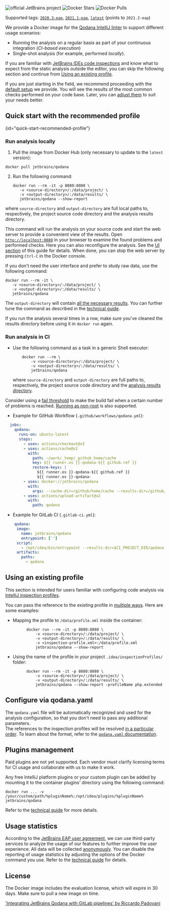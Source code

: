 [//]: # (title: Qodana IntelliJ Docker Image)

![official JetBrains project](https://jb.gg/badges/official-flat-square.svg) ![Docker Stars](https://img.shields.io/docker/stars/jetbrains/qodana.svg) ![Docker Pulls](https://img.shields.io/docker/pulls/jetbrains/qodana.svg)

><include src="lib_qd.xml" include-id="eap-warning"/>

Supported tags: [`2020.3-eap`](https://hub.docker.com/r/jetbrains/qodana/tags?page=1&ordering=last_updated&name=2020.3-eap), [`2021.1-eap`](https://hub.docker.com/r/jetbrains/qodana/tags?page=1&ordering=last_updated&name=2021.1-eap),  [`latest`](https://hub.docker.com/r/jetbrains/qodana/tags?page=1&ordering=last_updated&name=latest) (points to `2021.2-eap`)

We provide a Docker image for the [Qodana IntelliJ linter](about-qodana-intellij.md) to support different usage scenarios:
- Running the analysis on a regular basis as part of your continuous integration (*CI-based execution*)
- Single-shot analysis (for example, performed *locally*).

If you are familiar with [JetBrains IDEs code inspections](https://www.jetbrains.com/help/idea/code-inspection.html)
and know what to expect from the static analysis outside the editor, you can skip the following section and continue from [Using an existing profile](#Using+an+existing+profile).

If you are just starting in the field, we recommend proceeding with the [default setup](#quick-start-recommended-profile) we provide. You will see the
results of the most common checks performed on your code base. Later, you can [adjust them](#Configure+via+qodana.yaml) to suit your needs better.

## Quick start with the recommended profile
{id="quick-start-recommended-profile"}

### Run analysis locally
<note>
<include src="lib_qd.xml" include-id="docker-ram-note"/>
</note>

1) Pull the image from Docker Hub (only necessary to update to the `latest` version):

[//]: # "?"

   ```shell
   docker pull jetbrains/qodana
   ```

2) Run the following command:

   ```shell
   docker run --rm -it -p 8080:8080 \
      -v <source-directory>/:/data/project/ \
      -v <output-directory>/:/data/results/ \
      jetbrains/qodana --show-report
   ```

where `source-directory` and `output-directory` are full local paths to, respectively, the project source code directory and the analysis results directory.

This command will run the analysis on your source code and start the web server to provide a convenient view of the results. Open [`http://localhost:8080`](http://localhost:8080) in your browser to examine the found problems and performed checks. Here you can also reconfigure the analysis. See the [UI section](ui-overview.md) of this guide for details. When done, you can stop the web server by pressing `Ctrl-C` in the Docker console.

If you don't need the user interface and prefer to study raw data, use the following command:

   ```shell
   docker run --rm -it \
      -v <source-directory>/:/data/project/ \
      -v <output-directory>/:/data/results/ \
      jetbrains/qodana
   ```

The `output-directory` will contain [all the necessary results](qodana-intellij-output.md#Basic+output). You can further tune the command as described in the [technical guide](qodana-intellij-docker-techs.md).

If you run the analysis several times in a row, make sure you've cleaned the results directory before using it in `docker run` again.

### Run analysis in CI

- Use the following command as a task in a generic Shell executor:

   ```shell
       docker run --rm \
           -v <source-directory>/:/data/project/ \
           -v <output-directory>/:/data/results/ \
           jetbrains/qodana
   ```

  where `source-directory` and `output-directory` are full paths to, respectively, the project source code directory and the [analysis results directory](qodana-intellij-output.md#Basic+output).

 Consider using a [fail threshold](qodana-yaml.md#Set+a+fail+threshold) to make the build fail when a certain number of problems is reached. [Running as non-root](qodana-intellij-docker-techs.md#Run+as+non-root) is also supported.

- Example for GitHub Workflow (`.github/workflows/qodana.yml`):
  
```yaml
  jobs:
    qodana:
      runs-on: ubuntu-latest
      steps:
        - uses: actions/checkout@v2
        - uses: actions/cache@v2
          with:
            path: ~/work/_temp/_github_home/cache
            key: ${{ runner.os }}-qodana-${{ github.ref }}
            restore-keys: |
              ${{ runner.os }}-qodana-${{ github.ref }}
              ${{ runner.os }}-qodana-   
        - uses: docker://jetbrains/qodana
          with:
            args: --cache-dir=/github/home/cache --results-dir=/github/workspace/qodana --save-report --report-dir=/github/workspace/qodana/report
        - uses: actions/upload-artifact@v2
          with:
            path: qodana
  ```

- Example for GitLab CI (`.gitlab-ci.yml`):

```yaml
    qodana:
     image: 
       name: jetbrains/qodana
       entrypoint: ['']
     script:
       - /opt/idea/bin/entrypoint --results-dir=$CI_PROJECT_DIR/qodana --save-report --report-dir=$CI_PROJECT_DIR/qodana/report
     artifacts:
       paths:
         - qodana
```

## Using an existing profile

This section is intended for users familiar with configuring code analysis via [IntelliJ inspection profiles](https://www.jetbrains.com/help/idea/customizing-profiles.html).

You can pass the reference to the existing profile in [multiple ways](qodana-intellij-docker-techs.md#Order+of+resolving+a+profile). Here are some examples:

- Mapping the profile to `/data/profile.xml` inside the container:

  ```shell
        docker run --rm -it -p 8080:8080 \
            -v <source-directory>/:/data/project/ \
            -v <output-directory>/:/data/results/ \
            -v <inspection-profile.xml>:/data/profile.xml
            jetbrains/qodana --show-report
   ```

- Using the name of the profile in your project `.idea/inspectionProfiles/` folder:

  ```shell
        docker run --rm -it -p 8080:8080 \
            -v <source-directory>/:/data/project/ \
            -v <output-directory>/:/data/results/ \
            jetbrains/qodana --show-report -profileName php.extended
  ```

## Configure via qodana.yaml

The `qodana.yaml` file will be automatically recognized and used for the analysis configuration, so that you don't need to pass any additional parameters.  
The references to the inspection profiles will be resolved [in a particular order](qodana-intellij-docker-techs.md#Order+of+resolving+a+profile). To learn about the format, refer to the [`qodana.yaml` documentation](qodana-yaml.md).

## Plugins management

Paid plugins are not yet supported. Each vendor must clarify licensing terms for CI usage and collaborate with us to make it work.

Any free IntelliJ platform plugins or your custom plugin can be added by mounting it to the container plugins' directory using the following command:

```shell
docker run ... -v /your/custom/path/%pluginName%:/opt/idea/plugins/%pluginName% jetbrains/qodana
```

Refer to the [technical guide](qodana-intellij-docker-techs.md) for more details.

## Usage statistics

According to the [JetBrains EAP user agreement](https://www.jetbrains.com/legal/agreements/user_eap.html), we can use third-party services to analyze the usage of our features to further improve the user experience. All data will be collected [anonymously](https://www.jetbrains.com/company/privacy.html). You can disable the reporting of usage statistics by adjusting the options of the Docker command you use. Refer to the [technical guide](qodana-intellij-docker-techs.md) for details.

## License
 
<include src="lib_qd.xml" include-id="license-info">
<var name="product" value="Qodana IntelliJ Docker image"/>
</include> 

The Docker image includes the evaluation license, which will expire in 30 days. Make sure to pull a new image on time.

<seealso>
    <category ref="external">
        <a href="https://rpadovani.com/gitlab-jetbrains-qodana">'Integrating JetBrains Qodana with GitLab pipelines' by Riccardo Padovani</a>
    </category>
</seealso>